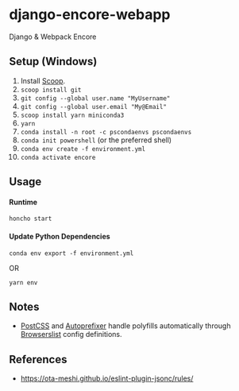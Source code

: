 # django-encore-webapp

Django & Webpack Encore

## Setup (Windows)

1. Install [Scoop](https://scoop.sh/).
1. `scoop install git`
1. `git config --global user.name "MyUsername"`
1. `git config --global user.email "My@Email"`
1. `scoop install yarn miniconda3`
1. `yarn`
1. `conda install -n root -c pscondaenvs pscondaenvs`
1. `conda init powershell` (or the preferred shell)
1. `conda env create -f environment.yml`
1. `conda activate encore`

## Usage

#### Runtime
```
honcho start
```

#### Update Python Dependencies
```
conda env export -f environment.yml
```
OR
```
yarn env
```

## Notes

*   [PostCSS](https://github.com/postcss/postcss#postcss-) and [Autoprefixer](https://github.com/postcss/autoprefixer#autoprefixer-) handle polyfills automatically through [Browserslist](https://github.com/browserslist/browserslist#browserslist-) config definitions.

## References

*   https://ota-meshi.github.io/eslint-plugin-jsonc/rules/
